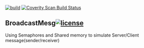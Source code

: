 [![build](https://img.shields.io/travis/seekaddo/BroadcastMesg.svg)](https://travis-ci.org/seekaddo/BroadcastMesg)
<a href="https://scan.coverity.com/projects/seekaddo-broadcastmesg">
  <img alt="Coverity Scan Build Status"
       src="https://img.shields.io/coverity/scan/14413.svg"/>
</a>

## BroadcastMesg[![license](https://img.shields.io/github/license/mashape/apistatus.svg)]()
Using Semaphores and Shared memory to simulate Server/Client message(sender/receiver)
